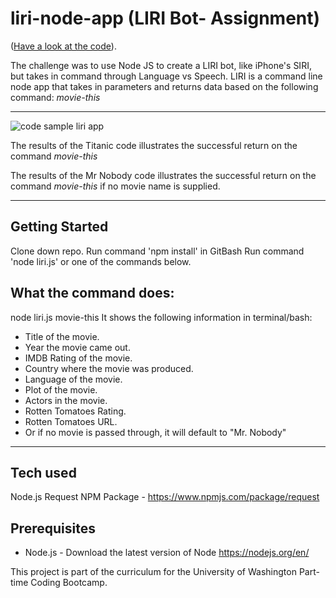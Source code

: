 # liri-node-app (LIRI Bot- Assignment)

 ([Have a look at the code](https://heidijvr.github.io/liri-node-app/)).


The challenge was to use Node JS to create a LIRI bot, like iPhone's SIRI, but takes in command through Language vs Speech. LIRI is a command line node app that takes in parameters and returns data based on the following command:  *movie-this*

-----

<img src="https://heidijvr.github.io/liri-node-app/images/movie-this-screenshot.PNG" alt="code sample liri app">

The results of the Titanic code illustrates the successful return on the command *movie-this*

The results of the Mr Nobody code illustrates the successful return on the command *movie-this* if no movie name is supplied.

-----

## Getting Started

Clone down repo.
Run command 'npm install' in GitBash
Run command 'node liri.js' or one of the commands below.
 
## What the command does:

node liri.js movie-this <movie name>
It shows the following information in terminal/bash:

* Title of the movie.
* Year the movie came out.
* IMDB Rating of the movie.
* Country where the movie was produced.
* Language of the movie.
* Plot of the movie.
* Actors in the movie.
* Rotten Tomatoes Rating.
* Rotten Tomatoes URL.
* Or if no movie is passed through, it will default to "Mr. Nobody"

-----

## Tech used

Node.js
Request NPM Package - https://www.npmjs.com/package/request

## Prerequisites
- Node.js - Download the latest version of Node https://nodejs.org/en/

This project is part of the curriculum for the University of Washington Part-time Coding Bootcamp.
